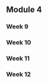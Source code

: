 <!-- .slide: data-background="#E6F7FF" -->

<section data-transition="none">

## Module 4

</section>

<section data-transition="none">

### Week 9

</section>

<section data-transition="none">

### Week 10

</section>

<section data-transition="none">

### Week 11

</section>

<section data-transition="none">

### Week 12

</section>